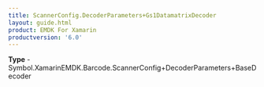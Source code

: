 ```yaml
---
title: ScannerConfig.DecoderParameters+Gs1DatamatrixDecoder
layout: guide.html
product: EMDK For Xamarin 
productversion: '6.0' 
---
```


    

**Type** - Symbol.XamarinEMDK.Barcode.ScannerConfig+DecoderParameters+BaseDecoder

